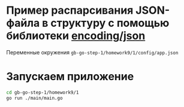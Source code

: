 # Пример распарсивания JSON-файла в структуру с помощью библиотеки [encoding/json](https://pkg.go.dev/encoding/json)

Переменные окружения `gb-go-step-1/homework9/1/config/app.json`

# Запускаем приложение
```Bash
cd gb-go-step-1/homework9/1
go run ./main/main.go
```
